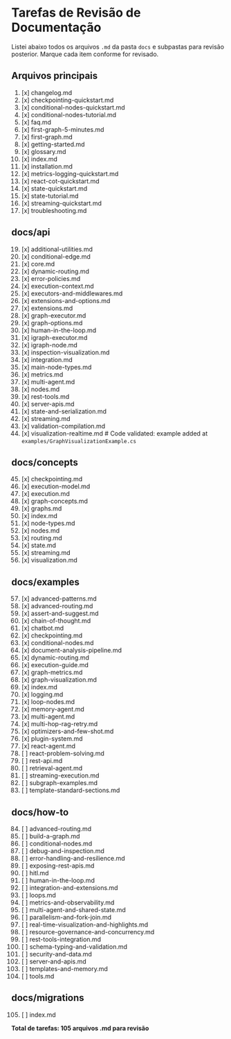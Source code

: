 # Tarefas de Revisão de Documentação

Listei abaixo todos os arquivos `.md` da pasta `docs` e subpastas para revisão posterior. Marque cada item conforme for revisado.

## Arquivos principais
1. [x] changelog.md
2. [x] checkpointing-quickstart.md
3. [x] conditional-nodes-quickstart.md
4. [x] conditional-nodes-tutorial.md
5. [x] faq.md
6. [x] first-graph-5-minutes.md
7. [x] first-graph.md
8. [x] getting-started.md
9. [x] glossary.md
10. [x] index.md
11. [x] installation.md
12. [x] metrics-logging-quickstart.md
13. [x] react-cot-quickstart.md
15. [x] state-quickstart.md
16. [x] state-tutorial.md
17. [x] streaming-quickstart.md
18. [x] troubleshooting.md

## docs/api
19. [x] additional-utilities.md
20. [x] conditional-edge.md
21. [x] core.md
22. [x] dynamic-routing.md
23. [x] error-policies.md
24. [x] execution-context.md
25. [x] executors-and-middlewares.md
26. [x] extensions-and-options.md
27. [x] extensions.md
28. [x] graph-executor.md
29. [x] graph-options.md
30. [x] human-in-the-loop.md
31. [x] igraph-executor.md
32. [x] igraph-node.md
33. [x] inspection-visualization.md
34. [x] integration.md
35. [x] main-node-types.md
36. [x] metrics.md
37. [x] multi-agent.md
38. [x] nodes.md
39. [x] rest-tools.md
40. [x] server-apis.md
41. [x] state-and-serialization.md
42. [x] streaming.md
43. [x] validation-compilation.md
44. [x] visualization-realtime.md  # Code validated: example added at `examples/GraphVisualizationExample.cs`

## docs/concepts
45. [x] checkpointing.md
46. [x] execution-model.md
47. [x] execution.md
48. [x] graph-concepts.md
49. [x] graphs.md
50. [x] index.md
51. [x] node-types.md
52. [x] nodes.md
53. [x] routing.md
54. [x] state.md
55. [x] streaming.md
56. [x] visualization.md

## docs/examples
57. [x] advanced-patterns.md
58. [x] advanced-routing.md
59. [x] assert-and-suggest.md
60. [x] chain-of-thought.md
61. [x] chatbot.md
62. [x] checkpointing.md
63. [x] conditional-nodes.md
64. [x] document-analysis-pipeline.md
65. [x] dynamic-routing.md
66. [x] execution-guide.md
67. [x] graph-metrics.md
68. [x] graph-visualization.md
69. [x] index.md
70. [x] logging.md
71. [x] loop-nodes.md
72. [x] memory-agent.md
73. [x] multi-agent.md
74. [x] multi-hop-rag-retry.md
75. [x] optimizers-and-few-shot.md
76. [x] plugin-system.md
77. [x] react-agent.md
78. [ ] react-problem-solving.md
79. [ ] rest-api.md
80. [ ] retrieval-agent.md
81. [ ] streaming-execution.md
82. [ ] subgraph-examples.md
83. [ ] template-standard-sections.md

## docs/how-to
84. [ ] advanced-routing.md
85. [ ] build-a-graph.md
86. [ ] conditional-nodes.md
87. [ ] debug-and-inspection.md
88. [ ] error-handling-and-resilience.md
89. [ ] exposing-rest-apis.md
90. [ ] hitl.md
91. [ ] human-in-the-loop.md
92. [ ] integration-and-extensions.md
93. [ ] loops.md
94. [ ] metrics-and-observability.md
95. [ ] multi-agent-and-shared-state.md
96. [ ] parallelism-and-fork-join.md
97. [ ] real-time-visualization-and-highlights.md
98. [ ] resource-governance-and-concurrency.md
99. [ ] rest-tools-integration.md
100. [ ] schema-typing-and-validation.md
101. [ ] security-and-data.md
102. [ ] server-and-apis.md
103. [ ] templates-and-memory.md
104. [ ] tools.md

## docs/migrations
105. [ ] index.md

**Total de tarefas: 105 arquivos .md para revisão**
